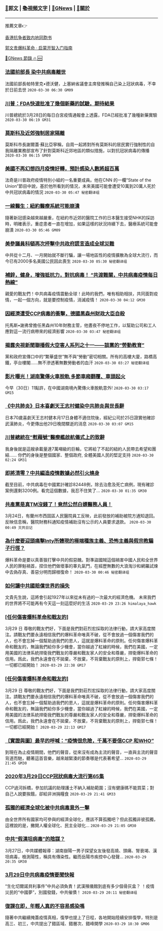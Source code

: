###  [:eagle:郭文](https://github.com/ourhimalayas/txt) | [:books:視頻文字](https://github.com/ourhimalayas/txt/blob/master/content/README.md) | [:newspaper:GNews](https://github.com/ourhimalayas/txt/blob/master/content/gnews/README.md) | [:pray:關於](https://github.com/ourhimalayas/home/tree/master/about)
---

推薦文章:point_right:

[香港抗争者致内地同胞书](https://github.com/ourhimalayas/news/blob/master/2019/08/a_letter_from_the_hong_kong_people.md)

[郭文贵爆料革命 · 启蒙开智入门指南](https://github.com/ourhimalayas/txt/issues/1)

[:newspaper:GNews 節錄 :fire: :new:](https://github.com/ourhimalayas/txt/blob/master/content/gnews/README.md) 



### [法國前部長 染中共病毒離世](/content/gnews/1/README.md)

法國前部長帕特里克•德沃健，上塞納省議會主席發推稱自己染上冠狀病毒，不幸於日前去世  `2020-03-30 06:30 GM09`

### [川普：FDA快速批准了幾個新藥的試驗，期待結果](/content/gnews/2/README.md)

川普總統於3月28日的每日白宮疫情通報會上透露，FDA已經批准了幾種新藥實驗  `2020-03-30 06:19 GM31`

### [莫斯科及近郊強制居家隔離](/content/gnews/3/README.md)

莫斯科市長謝爾蓋·蘇比亞寧稱，自周一起將對所有莫斯科的居民實行強制性的自我隔離業務部宣布了針對莫斯科近郊地區的類似措施，以對抗冠狀病毒的傳播  `2020-03-30 06:15 GM09`

### [美國不再幻想四月疫情好轉，預計感染人數將超百萬](/content/gnews/4/README.md)

法奇是川普政府疫情特別小組的一名重要成員。他在CNN 的一欄“State of the Union”節目中說，基於他所看到的情況，未來美國可能會遭受10萬到20萬人死於中共冠狀病毒的情況  `2020-03-30 05:47 秘密翻译组`

### [一線醫生：紐約醫療系統可能崩潰](/content/gnews/5/README.md)

隨著新冠感染越來越嚴重，在紐約市近郊的醫院工作的日本醫生接受NHK的採訪時，明確表示，重症患者一直在增加，如果這樣的狀況持續下去，醫療系統可能會崩潰  `2020-03-30 05:46 GM09`

### [美參議員科頓再次抨擊中共政府謊言造成全球災難](/content/gnews/6/README.md)

中共從十二月、一月開始就不斷行騙，讓一場地區性的疫情擴散為全球大流行，而今已有2000多名美國公民因此喪生  `2020-03-30 05:30 秘密翻译组`

### [補鋅，健身，增強抵抗力，對抗病毒！ “共渡難關，中共病毒疫情每日熱線”](/content/gnews/7/README.md)

親愛的戰友們！中共病毒疫情震動全球！此時的我們，唯有相助相扶，共同面對疫情，一起一個方向，就是要控制疫情，消滅疫情！  `2020-03-30 04:12 GM30`

### [因經濟遭受CCP病毒的衝擊，德國黑森州財政大臣自殺](/content/gnews/8/README.md)

托馬斯•謝弗曾擔任黑森州10年財務主管，他晝夜不停地工作，以幫助公司和工人應對這一流行病帶來的經濟影響  `2020-03-30 03:47 秘密翻译组`

### [揭露央視新聞聯播假大空害人系列之十一——談黨的“勞動教育”](/content/gnews/9/README.md)

黨和政府宣傳口中的“繁華盛世”無不與“勞動”密切相關。所有的高樓大廈，路橋高鐵，亭台樓閣……無不滲透著無數勞動者的血汗  `2020-03-30 03:27 秘密翻译组`

### [影片曝光！湖南驚傳火車脫軌 多節車廂翻覆、車頭起火](/content/gnews/10/README.md)

今早（30日）11點許，在中國湖南境內驚傳火車脫軌意外!  `2020-03-30 03:17 GM15`

### [《中共肺炎》日本喜劇天王志村健染中共肺炎與世長辭](/content/gnews/11/README.md)

日本70歲喜劇天王志村健本月17日身體不適住院後，經紀公司於25日證實他確診武漢肺炎，今更傳出他29日晚間驟逝的消息  `2020-03-30 03:07 GM15`

### [川普總統在“慰藉號”醫療艦啟航儀式上的致辭](/content/gnews/12/README.md)

我身後就是這艘承載量達7萬噸級的巨輪，它將給了不起的紐約人民帶去希望和團結…… 你們的身後是整個國家、整個政府, 全體美國人民的堅定支持  `2020-03-30 02:24 GM31`

### [即將清零？中共編造疫情數據必然引火燒身](/content/gnews/13/README.md)

截至目前，中共病毒在中國累計確診82448例，除去治愈及死亡病例，現有確診案例還剩3200例。看完這個數據，我忍不住笑了...  `2020-03-30 01:35 GM30`

### [共產黨是真TM沒錢了！竟然公然白嫖醫務人員！](/content/gnews/14/README.md)

3月24日，有蘭州市西固區人民醫院員工反映，此前發放的補助被院方通知退回。反映信息稱，醫院財務科通知疫情補助沒有公示的人員要求退款。  `2020-03-30 00:49 灭共日记`

### [為什麼要迎頭痛擊Inty所體現的極端種族主義、恐怖主義與假宗教騙子行徑？](/content/gnews/15/README.md)

爆料革命是要以真善狠打擊中共的假惡醜。對準盜國賊這個禍害中國人民和全世界人民的罪魁禍首，捏住他們做壞事的睾丸氣門，在經歷無數的大浪淘沙和網羅試煉中去偽存真、善惡分明而歸根復命！  `2020-03-30 00:46 秘密翻译组`

### [如何讓中共國賠償世界的損失](/content/gnews/16/README.md)

文貴先生說，這將會引起1927年以來從未有過的一次最大的經濟危機。 未來我們的世界將不可能再有今天這一刻這麼好的生活  `2020-03-29 23:26 himalaya_hawk`

### [[任何傷害爆料革命和戰友的]](/content/gnews/17/README.md)

3月29 日 尊敬的戰友們好，下面是我們對莊烈宏採取的法律行動，請大家高度關注。請戰友們要永遠相信我們的爆料革命唯真不破，從不會放過一個傷害我們的人，也不會忘掉一個幫助過我們的恩人，這就是爆料革命的原則。任何傷害爆料革命和戰友的，無論我們給你多少機會，當你越過了紅線的時候，我們在美國，一定用美國的法律系統捍衛我們戰友的尊嚴和戰友家人的安全和尊嚴，捍衛爆料革命的信用。爲此，我們永遠會在不拋棄，不放棄，不背棄戰友的原則上，捍衛郭七條！
一切都已經開始！  `2020-03-29 22:38 GM17`

### [[任何傷害爆料革命和戰友的]](/content/gnews/18/README.md)

3月29 日 尊敬的戰友們好，下面是我們對莊烈宏採取的法律行動，請大家高度關注。請戰友們要永遠相信我們的爆料革命唯真不破，從不會放過一個傷害我們的人，也不會忘掉一個幫助過我們的恩人，這就是爆料革命的原則。任何傷害爆料革命和戰友的，無論我們給你多少機會，當你越過了紅線的時候，我們在美國，一定用美國的法律系統捍衛我們戰友的尊嚴和戰友家人的安全和尊嚴，捍衛爆料革命的信用。爲此，我們永遠會在不拋棄，不放棄，不背棄戰友的原則上，捍衛郭七條！
一切都已經開始！  `2020-03-29 22:13 GM17`

### [〘實證與圖〙最早的呼喊：“疫情很危險，千萬不要信CCP 和WHO”](/content/gnews/19/README.md)

到現在為止疫情期間，他們的聲音，從來沒有成為主流的聲音，一直與主流的聲音背道而馳，聽著這首音樂，越來越緊湊的節奏哪是代表著希望...  `2020-03-29 21:45 GM30`

### [2020年3月29日CCP冠狀病毒大流行第65集](/content/gnews/20/README.md)

CCP過河拆橋，參加抗議的助理護士不納入補助範圍；沒有健康碼不能買菜；對自己人說要挨餓，卻給非洲捐糧食  `2020-03-29 21:41 GM33`

### [孤獨的經濟全球化被中共病毒意外一擊](/content/gnews/21/README.md)

由全世界所有國家均可參與的經濟全球化，應該不算孤獨吧？但此孤獨非彼孤獨，這裡說的是，撇開人權全球化、民主全球化...  `2020-03-29 21:05 GM30`

### [中共“假漢坦病毒”的陰謀？](/content/gnews/22/README.md)

3月27日，中共媒體報導：湖南嶽陽一男子探望女友後發高燒、頭痛、腎衰竭、漢坦病毒，檢測陽性，稱具有傳染性。繼而岳陽市疾控中心發聲...  `2020-03-29 20:35 GM30`

### [3月29日中共病毒疫情要聞快報](/content/gnews/23/README.md)

“生化切爾諾貝利事件”中共必須負責！武漢殯儀館到底有多少個骨灰盒？ ！疫情災民的“中國夢”，別國發錢，中共催債！  `2020-03-29 20:11 秘密翻译组`

### [復課在即，年輕人真的不容易感染嗎](/content/gnews/24/README.md)

隨著中共繼續掩蓋疫情真相，復學也提上了日程，各地開始陸續安排復學，特別是高三、初三，中共提出了錯區域、錯層次、錯峰開學  `2020-03-29 18:30 GM06`

